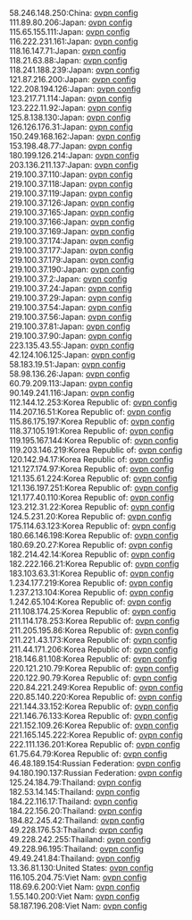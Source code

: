 58.246.148.250:China: [ovpn config](vpn/58_246_148_250.ovpn)  
111.89.80.206:Japan: [ovpn config](vpn/111_89_80_206.ovpn)  
115.65.155.111:Japan: [ovpn config](vpn/115_65_155_111.ovpn)  
116.222.231.161:Japan: [ovpn config](vpn/116_222_231_161.ovpn)  
118.16.147.71:Japan: [ovpn config](vpn/118_16_147_71.ovpn)  
118.21.63.88:Japan: [ovpn config](vpn/118_21_63_88.ovpn)  
118.241.188.239:Japan: [ovpn config](vpn/118_241_188_239.ovpn)  
121.87.216.200:Japan: [ovpn config](vpn/121_87_216_200.ovpn)  
122.208.194.126:Japan: [ovpn config](vpn/122_208_194_126.ovpn)  
123.217.71.114:Japan: [ovpn config](vpn/123_217_71_114.ovpn)  
123.222.11.92:Japan: [ovpn config](vpn/123_222_11_92.ovpn)  
125.8.138.130:Japan: [ovpn config](vpn/125_8_138_130.ovpn)  
126.126.176.31:Japan: [ovpn config](vpn/126_126_176_31.ovpn)  
150.249.168.162:Japan: [ovpn config](vpn/150_249_168_162.ovpn)  
153.198.48.77:Japan: [ovpn config](vpn/153_198_48_77.ovpn)  
180.199.126.214:Japan: [ovpn config](vpn/180_199_126_214.ovpn)  
203.136.211.137:Japan: [ovpn config](vpn/203_136_211_137.ovpn)  
219.100.37.110:Japan: [ovpn config](vpn/219_100_37_110.ovpn)  
219.100.37.118:Japan: [ovpn config](vpn/219_100_37_118.ovpn)  
219.100.37.119:Japan: [ovpn config](vpn/219_100_37_119.ovpn)  
219.100.37.126:Japan: [ovpn config](vpn/219_100_37_126.ovpn)  
219.100.37.165:Japan: [ovpn config](vpn/219_100_37_165.ovpn)  
219.100.37.166:Japan: [ovpn config](vpn/219_100_37_166.ovpn)  
219.100.37.169:Japan: [ovpn config](vpn/219_100_37_169.ovpn)  
219.100.37.174:Japan: [ovpn config](vpn/219_100_37_174.ovpn)  
219.100.37.177:Japan: [ovpn config](vpn/219_100_37_177.ovpn)  
219.100.37.179:Japan: [ovpn config](vpn/219_100_37_179.ovpn)  
219.100.37.190:Japan: [ovpn config](vpn/219_100_37_190.ovpn)  
219.100.37.2:Japan: [ovpn config](vpn/219_100_37_2.ovpn)  
219.100.37.24:Japan: [ovpn config](vpn/219_100_37_24.ovpn)  
219.100.37.29:Japan: [ovpn config](vpn/219_100_37_29.ovpn)  
219.100.37.54:Japan: [ovpn config](vpn/219_100_37_54.ovpn)  
219.100.37.56:Japan: [ovpn config](vpn/219_100_37_56.ovpn)  
219.100.37.81:Japan: [ovpn config](vpn/219_100_37_81.ovpn)  
219.100.37.90:Japan: [ovpn config](vpn/219_100_37_90.ovpn)  
223.135.43.55:Japan: [ovpn config](vpn/223_135_43_55.ovpn)  
42.124.106.125:Japan: [ovpn config](vpn/42_124_106_125.ovpn)  
58.183.19.51:Japan: [ovpn config](vpn/58_183_19_51.ovpn)  
58.98.136.26:Japan: [ovpn config](vpn/58_98_136_26.ovpn)  
60.79.209.113:Japan: [ovpn config](vpn/60_79_209_113.ovpn)  
90.149.241.116:Japan: [ovpn config](vpn/90_149_241_116.ovpn)  
112.144.12.253:Korea Republic of: [ovpn config](vpn/112_144_12_253.ovpn)  
114.207.16.51:Korea Republic of: [ovpn config](vpn/114_207_16_51.ovpn)  
115.86.175.197:Korea Republic of: [ovpn config](vpn/115_86_175_197.ovpn)  
118.37.105.191:Korea Republic of: [ovpn config](vpn/118_37_105_191.ovpn)  
119.195.167.144:Korea Republic of: [ovpn config](vpn/119_195_167_144.ovpn)  
119.203.146.219:Korea Republic of: [ovpn config](vpn/119_203_146_219.ovpn)  
120.142.94.17:Korea Republic of: [ovpn config](vpn/120_142_94_17.ovpn)  
121.127.174.97:Korea Republic of: [ovpn config](vpn/121_127_174_97.ovpn)  
121.135.61.224:Korea Republic of: [ovpn config](vpn/121_135_61_224.ovpn)  
121.136.197.251:Korea Republic of: [ovpn config](vpn/121_136_197_251.ovpn)  
121.177.40.110:Korea Republic of: [ovpn config](vpn/121_177_40_110.ovpn)  
123.212.31.22:Korea Republic of: [ovpn config](vpn/123_212_31_22.ovpn)  
124.5.231.20:Korea Republic of: [ovpn config](vpn/124_5_231_20.ovpn)  
175.114.63.123:Korea Republic of: [ovpn config](vpn/175_114_63_123.ovpn)  
180.66.146.198:Korea Republic of: [ovpn config](vpn/180_66_146_198.ovpn)  
180.69.20.27:Korea Republic of: [ovpn config](vpn/180_69_20_27.ovpn)  
182.214.42.14:Korea Republic of: [ovpn config](vpn/182_214_42_14.ovpn)  
182.222.166.21:Korea Republic of: [ovpn config](vpn/182_222_166_21.ovpn)  
183.103.63.31:Korea Republic of: [ovpn config](vpn/183_103_63_31.ovpn)  
1.234.177.219:Korea Republic of: [ovpn config](vpn/1_234_177_219.ovpn)  
1.237.213.104:Korea Republic of: [ovpn config](vpn/1_237_213_104.ovpn)  
1.242.65.104:Korea Republic of: [ovpn config](vpn/1_242_65_104.ovpn)  
211.108.174.25:Korea Republic of: [ovpn config](vpn/211_108_174_25.ovpn)  
211.114.178.253:Korea Republic of: [ovpn config](vpn/211_114_178_253.ovpn)  
211.205.195.86:Korea Republic of: [ovpn config](vpn/211_205_195_86.ovpn)  
211.221.43.173:Korea Republic of: [ovpn config](vpn/211_221_43_173.ovpn)  
211.44.171.206:Korea Republic of: [ovpn config](vpn/211_44_171_206.ovpn)  
218.146.81.108:Korea Republic of: [ovpn config](vpn/218_146_81_108.ovpn)  
220.121.210.79:Korea Republic of: [ovpn config](vpn/220_121_210_79.ovpn)  
220.122.90.79:Korea Republic of: [ovpn config](vpn/220_122_90_79.ovpn)  
220.84.221.249:Korea Republic of: [ovpn config](vpn/220_84_221_249.ovpn)  
220.85.140.220:Korea Republic of: [ovpn config](vpn/220_85_140_220.ovpn)  
221.144.33.152:Korea Republic of: [ovpn config](vpn/221_144_33_152.ovpn)  
221.146.76.133:Korea Republic of: [ovpn config](vpn/221_146_76_133.ovpn)  
221.152.109.26:Korea Republic of: [ovpn config](vpn/221_152_109_26.ovpn)  
221.165.145.222:Korea Republic of: [ovpn config](vpn/221_165_145_222.ovpn)  
222.111.136.201:Korea Republic of: [ovpn config](vpn/222_111_136_201.ovpn)  
61.75.64.79:Korea Republic of: [ovpn config](vpn/61_75_64_79.ovpn)  
46.48.189.154:Russian Federation: [ovpn config](vpn/46_48_189_154.ovpn)  
94.180.190.137:Russian Federation: [ovpn config](vpn/94_180_190_137.ovpn)  
125.24.184.79:Thailand: [ovpn config](vpn/125_24_184_79.ovpn)  
182.53.14.145:Thailand: [ovpn config](vpn/182_53_14_145.ovpn)  
184.22.116.17:Thailand: [ovpn config](vpn/184_22_116_17.ovpn)  
184.22.156.20:Thailand: [ovpn config](vpn/184_22_156_20.ovpn)  
184.82.245.42:Thailand: [ovpn config](vpn/184_82_245_42.ovpn)  
49.228.176.53:Thailand: [ovpn config](vpn/49_228_176_53.ovpn)  
49.228.242.255:Thailand: [ovpn config](vpn/49_228_242_255.ovpn)  
49.228.96.195:Thailand: [ovpn config](vpn/49_228_96_195.ovpn)  
49.49.241.84:Thailand: [ovpn config](vpn/49_49_241_84.ovpn)  
13.36.81.130:United States: [ovpn config](vpn/13_36_81_130.ovpn)  
116.105.204.75:Viet Nam: [ovpn config](vpn/116_105_204_75.ovpn)  
118.69.6.200:Viet Nam: [ovpn config](vpn/118_69_6_200.ovpn)  
1.55.140.200:Viet Nam: [ovpn config](vpn/1_55_140_200.ovpn)  
58.187.196.208:Viet Nam: [ovpn config](vpn/58_187_196_208.ovpn)  
